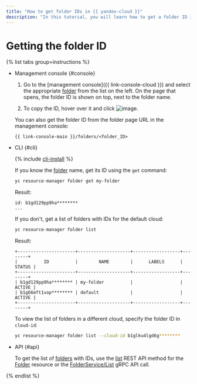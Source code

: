 ```yaml
---
title: "How to get folder IDs in {{ yandex-cloud }}"
description: "In this tutorial, you will learn how to get a folder ID in {{ yandex-cloud }}."
---
```


# Getting the folder ID

{% list tabs group=instructions %}

- Management console {#console}

   1. Go to the [management console]({{ link-console-cloud }}) and select the appropriate [folder](../../concepts/resources-hierarchy.md#folder) from the list on the left. On the page that opens, the folder ID is shown on top, next to the folder name.

   1. To copy the ID, hover over it and click ![image](../../../_assets/console-icons/copy.svg).

   You can also get the folder ID from the folder page URL in the management console:

   ```
   {{ link-console-main }}/folders/<folder_ID>
   ```

- CLI {#cli}

   {% include [cli-install](../../../_includes/cli-install.md) %}

   If you know the [folder](../../concepts/resources-hierarchy.md#folder) name, get its ID using the `get` command:

   ```bash
   yc resource-manager folder get my-folder
   ```

   Result:

   ```
   id: b1gd129pp9ha********
   ...
   ```

   If you don't, get a list of folders with IDs for the default cloud:

   ```bash
   yc resource-manager folder list
   ```

   Result:

   ```
   +----------------------+--------------------+------------------+--------+
   |          ID          |        NAME        |      LABELS      | STATUS |
   +----------------------+--------------------+------------------+--------+
   | b1gd129pp9ha******** | my-folder          |                  | ACTIVE |
   | b1g66mft1vop******** | default            |                  | ACTIVE |
   +----------------------+--------------------+------------------+--------+
   ```

   To view the list of folders in a different cloud, specify the folder ID in `cloud-id`:

   ```bash
   yc resource-manager folder list --cloud-id b1glku4lgd6g********
   ```

- API {#api}

   To get the list of [folders](../../concepts/resources-hierarchy.md#folder) with IDs, use the [list](../../api-ref/Folder/list.md) REST API method for the [Folder](../../api-ref/Folder/index.md) resource or the [FolderService/List](../../api-ref/grpc/folder_service.md#List) gRPC API call.

{% endlist %}
